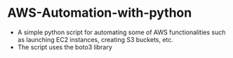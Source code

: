 # AWS-Automation-with-python

* A simple python script for automating some of AWS functionalities such as launching EC2 instances, creating S3 buckets, etc.
* The script uses the boto3 library

